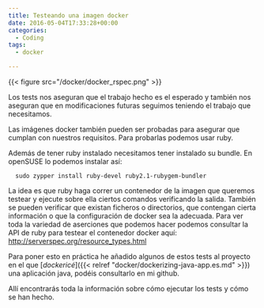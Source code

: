 ```yaml
---
title: Testeando una imagen docker
date: 2016-05-04T17:33:28+00:00
categories:
  - Coding
tags:
  - docker

---
```


{{< figure src="/docker/docker_rspec.png"  >}}

Los tests nos aseguran que el trabajo hecho es el esperado y también nos aseguran que en modificaciones futuras seguimos teniendo el trabajo que necesitamos.

Las imágenes docker también pueden ser probadas para asegurar que cumplan con nuestros requisitos. Para probarlas podemos usar ruby.

Además de tener ruby instalado necesitamos tener instalado su bundle. En openSUSE lo podemos instalar así:

```
  sudo zypper install ruby-devel ruby2.1-rubygem-bundler
```

La idea es que ruby haga correr un contenedor de la imagen que queremos testear y ejecute sobre ella ciertos comandos verificando la salida. También se pueden verificar que existan ficheros o directorios, que contengan cierta información o que la configuración de docker sea la adecuada. Para ver toda la variedad de aserciones que podemos hacer podemos consultar la API de ruby para testear el contenedor docker aquí: http://serverspec.org/resource_types.html

Para poner esto en práctica he añadido algunos de estos tests al proyecto en el que [*dockericé*]({{< relref "docker/dockerizing-java-app.es.md" >}}) una aplicación java</a>, podéis consultarlo en mi github.


Allí encontrarás toda la información sobre cómo ejecutar los tests y cómo se han hecho.
